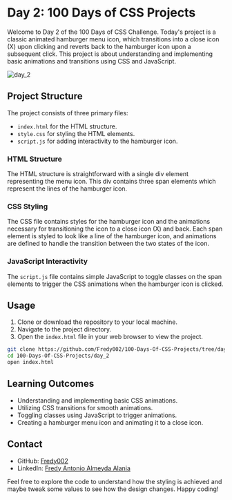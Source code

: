 # Day 2: 100 Days of CSS Projects

Welcome to Day 2 of the 100 Days of CSS Challenge. Today's project is a classic animated hamburger menu icon, which transitions into a close icon (X) upon clicking and reverts back to the hamburger icon upon a subsequent click. This project is about understanding and implementing basic animations and transitions using CSS and JavaScript.

![day_2](https://github.com/Fredy002/100-Days-Of-CSS-Projects/assets/104151778/78f08f23-06ac-4cb9-8fdb-72fcfe384b0f)

## Project Structure

The project consists of three primary files: 

- `index.html` for the HTML structure.
- `style.css` for styling the HTML elements.
- `script.js` for adding interactivity to the hamburger icon.

### HTML Structure

The HTML structure is straightforward with a single div element representing the menu icon. This div contains three span elements which represent the lines of the hamburger icon.

### CSS Styling

The CSS file contains styles for the hamburger icon and the animations necessary for transitioning the icon to a close icon (X) and back. Each span element is styled to look like a line of the hamburger icon, and animations are defined to handle the transition between the two states of the icon.

### JavaScript Interactivity

The `script.js` file contains simple JavaScript to toggle classes on the span elements to trigger the CSS animations when the hamburger icon is clicked.

## Usage

1. Clone or download the repository to your local machine.
2. Navigate to the project directory.
3. Open the `index.html` file in your web browser to view the project.

```bash
git clone https://github.com/Fredy002/100-Days-Of-CSS-Projects/tree/day_2
cd 100-Days-Of-CSS-Projects/day_2
open index.html
```

## Learning Outcomes
- Understanding and implementing basic CSS animations.
- Utilizing CSS transitions for smooth animations.
- Toggling classes using JavaScript to trigger animations.
- Creating a hamburger menu icon and animating it to a close icon.


## Contact

- GitHub: [Fredy002](https://github.com/Fredy002)
- LinkedIn: [Fredy Antonio Almeyda Alania](https://www.linkedin.com/in/fredy-antonio-almeyda-alania/)

Feel free to explore the code to understand how the styling is achieved and maybe tweak some values to see how the design changes. Happy coding!
